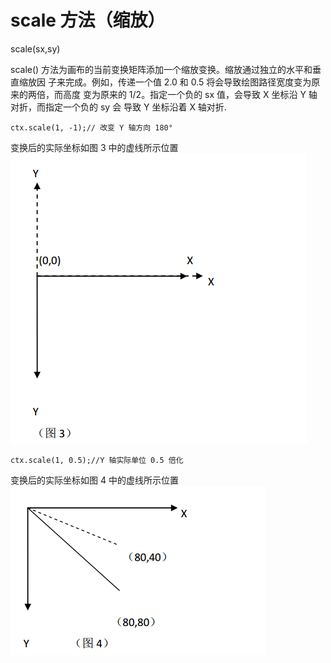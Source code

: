 # scale 方法（缩放）

   scale(sx,sy)
   
scale() 方法为画布的当前变换矩阵添加一个缩放变换。缩放通过独立的水平和垂直缩放因
子来完成。例如，传递一个值 2.0 和 0.5 将会导致绘图路径宽度变为原来的两倍，而高度
变为原来的 1/2。指定一个负的 sx 值，会导致 X 坐标沿 Y 轴对折，而指定一个负的 sy 会
导致 Y 坐标沿着 X 轴对折.

    ctx.scale(1, -1);// 改变 Y 轴方向 180°
    
变换后的实际坐标如图 3 中的虚线所示位置 ![scale_x](/images/scale_x.png)

    ctx.scale(1, 0.5);//Y 轴实际单位 0.5 倍化
    
变换后的实际坐标如图 4 中的虚线所示位置 ![scale_y](/images/scale_y.png)